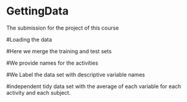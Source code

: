 GettingData
===========
The submission for the project of this course


#Loading the data

#Here we merge the training and test sets

#We provide names for the activities

#We Label the data set with descriptive variable names

#independent tidy data set with the average of each variable for each activity and each subject.
